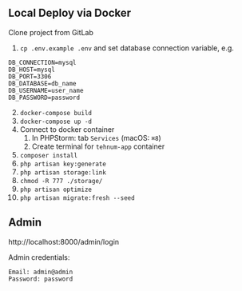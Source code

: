 ## Local Deploy via Docker

Clone project from GitLab

1. `cp .env.example .env` and set database connection variable, e.g.

``` 
DB_CONNECTION=mysql
DB_HOST=mysql
DB_PORT=3306
DB_DATABASE=db_name
DB_USERNAME=user_name
DB_PASSWORD=password
```

2. `docker-compose build`
3. `docker-compose up -d`
4. Connect to docker container
    1. In PHPStorm: tab `Services` (macOS: `⌘8`)
    2. Create terminal for `tehnum-app` container
5. `composer install`
6. `php artisan key:generate`
7. `php artisan storage:link`
8. `chmod -R 777 ./storage/`
9. `php artisan optimize`
10. `php artisan migrate:fresh --seed`

## Admin

http://localhost:8000/admin/login

Admin credentials:

```
Email: admin@admin
Password: password
```

